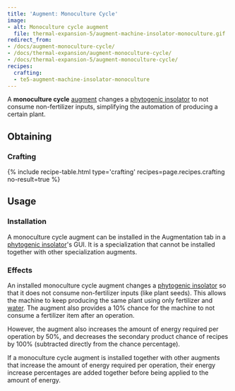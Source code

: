 ```yaml
---
title: 'Augment: Monoculture Cycle'
image:
- alt: Monoculture cycle augment
  file: thermal-expansion-5/augment-machine-insolator-monoculture.gif
redirect_from:
- /docs/augment-monoculture-cycle/
- /docs/thermal-expansion/augment-monoculture-cycle/
- /docs/thermal-expansion-5/augment-monoculture-cycle/
recipes:
  crafting:
  - te5-augment-machine-insolator-monoculture
---
```


A **monoculture cycle** [augment](/docs/1.12/thermal-expansion-5/augments/) changes a [phytogenic
insolator](/docs/1.12/thermal-expansion-5/phytogenic-insolator/) to not consume non-fertilizer inputs,
simplifying the automation of producing a certain plant.


Obtaining
---------

### Crafting
{% include recipe-table.html type='crafting' recipes=page.recipes.crafting no-result=true %}


Usage
-----

### Installation
A monoculture cycle augment can be installed in the Augmentation tab in a
[phytogenic insolator](/docs/1.12/thermal-expansion-5/phytogenic-insolator/)'s GUI. It is a
specialization that cannot be installed together with other specialization
augments.

### Effects
An installed monoculture cycle augment changes a [phytogenic
insolator](/docs/1.12/thermal-expansion-5/phytogenic-insolator/) so that it does not consume
non-fertilizer inputs (like plant seeds). This allows the machine to keep
producing the same plant using only fertilizer and
[water](https://minecraft.gamepedia.com/Water). The augment also provides a 10%
chance for the machine to not consume a fertilizer item after an operation.

However, the augment also increases the amount of energy required per operation
by 50%, and decreases the secondary product chance of recipes by 100%
(subtracted directly from the chance percentage).

If a monoculture cycle augment is installed together with other augments that
increase the amount of energy required per operation, their energy increase
percentages are added together before being applied to the amount of energy.
